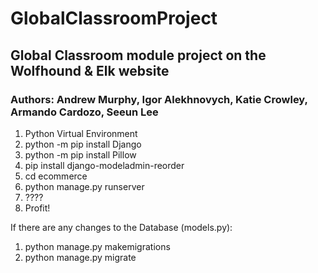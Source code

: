 # GlobalClassroomProject
## Global Classroom module project on the Wolfhound &amp; Elk website
### Authors: Andrew Murphy, Igor Alekhnovych, Katie Crowley, Armando Cardozo, Seeun Lee


1. Python Virtual Environment
2. python -m pip install Django
3. python -m pip install Pillow
4. pip install django-modeladmin-reorder
5. cd ecommerce
6. python manage.py runserver
7. ????
8. Profit!

If there are any changes to the Database (models.py):

1. python manage.py makemigrations
2. python manage.py migrate
